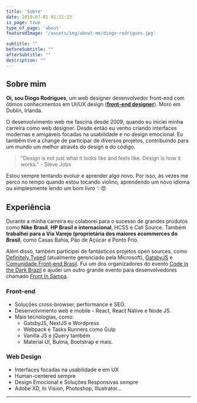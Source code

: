 ```yaml
---
title: 'Sobre'
date: 2019-07-01 01:21:23
is_page: true
type_of_page: 'about'
featuredImage: '/assets/img/about-me/diogo-rodrigues.jpg'

subtitle: ""
beforeSubtitle: ""
afterSubtitle: ""
description: ""
---
```


## Sobre mim

<p class="text-hilight"><strong>Oi, sou Diogo Rodrigues</strong>, um <span class='text-line'>web designer</span> desenvolvedor front-end com ótimos conhecimentos em UI/UX design (<a href='/pt/blog/que-tipo-de-desenvolvedor-frontend-eu-sou'><strong>front-end designer</strong></a>). Moro em Dublin, Irlanda.</p>

O desenvolvimento web me fascina desde 2009, quando eu iniciei minha carreira como web designer. Desde então eu venho criando interfaces modernas e amigáveis focadas na usabilidade e no design emocional. Eu também tive a change de participar de diversos projetos, contribuindo para um mundo um melhor através do design e do código.

> "Design is not just what it looks like and feels like. Design is how it works." - Steve Jobs

Estou sempre tentando evoluir e aprender algo novo. Por isso, às vezes me perco no tempo quando estou tocando violino, aprendendo um novo idioma ou simplesmente lendo um bom livro ✨😍

## Experiência

Durante a minha carreira eu colaborei para o sucesso de grandes produtos como <strong>Nike Brasil</strong>, <strong>HP Brasil e internacional</strong>, HCSS e Call Source. Também  <strong>trabalhei para a Via Varejo (proprietária dos maiores ecommerces do Brasil</strong>, como Casas Bahia, Pão de Açúcar e Ponto Frio.

Além disso, também participei de fantásticos projetos open sources, como [Definitely Typed](https://github.com/DefinitelyTyped) (atualmente gerenciado pela Microsoft), [GatsbyJS](https://www.gatsbyjs.org/starters/diogorodrigues/iceberg-gatsby-multilang/) e [Comunidade Front-end Brasil](https://github.com/frontendbr). Fui um dos organizadores do evento [Code in the Dark Brazil](http://codeinthedark.com.br/) e ajudei um outro grande evento para desenvolvedores chamado [Front In Sampa](https://www.frontinsampa.com.br/).

### Front-end

- Soluções cross-browser, performance e SEO.
- Desenvolvimento web e mobile - React, React Native e Node JS.
- Mais tecnologias, como:
  - GatsbyJS, NextJS e Wordpress
  - Webpack e Tasks Runners como Gulp
  - Vanilla JS e jQuery também
  - Material UI, Bulma, Bootstrap e mais.


### Web Design

- Interfaces focadas na usabilidade e em UX
- Human-centered sempre
- Design Emocional e Soluções Responsivas sempre
- Adobe XD, In Vision, Photoshop, Illustrator...

---
